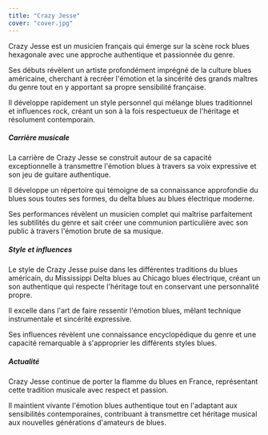 ```yaml
---
title: "Crazy Jesse"
cover: "cover.jpg"
---
```


Crazy Jesse est un musicien français qui émerge sur la scène rock blues hexagonale avec une approche authentique et
passionnée du genre.

Ses débuts révèlent un artiste profondément imprégné de la culture blues américaine, cherchant à recréer l'émotion et la
sincérité des grands maîtres du genre tout en y apportant sa propre sensibilité française.

Il développe rapidement un style personnel qui mélange blues traditionnel et influences rock, créant un son à la fois
respectueux de l'héritage et résolument contemporain.


##### Carrière musicale

La carrière de Crazy Jesse se construit autour de sa capacité exceptionnelle à transmettre l'émotion blues à travers sa
voix expressive et son jeu de guitare authentique.

Il développe un répertoire qui témoigne de sa connaissance approfondie du blues sous toutes ses formes, du delta blues
au blues électrique moderne.

Ses performances révèlent un musicien complet qui maîtrise parfaitement les subtilités du genre et sait créer une
communion particulière avec son public à travers l'émotion brute de sa musique.


##### Style et influences

Le style de Crazy Jesse puise dans les différentes traditions du blues américain, du Mississippi Delta blues au Chicago
blues électrique, créant un son authentique qui respecte l'héritage tout en conservant une personnalité propre.

Il excelle dans l'art de faire ressentir l'émotion blues, mêlant technique instrumentale et sincérité expressive.

Ses influences révèlent une connaissance encyclopédique du genre et une capacité remarquable à s'approprier les
différents styles blues.


##### Actualité

Crazy Jesse continue de porter la flamme du blues en France, représentant cette tradition musicale avec respect et
passion.

Il maintient vivante l'émotion blues authentique tout en l'adaptant aux sensibilités contemporaines, contribuant à
transmettre cet héritage musical aux nouvelles générations d'amateurs de blues.
